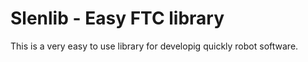 # Slenlib - Easy FTC library

This is a very easy to use library for developig quickly robot software.


